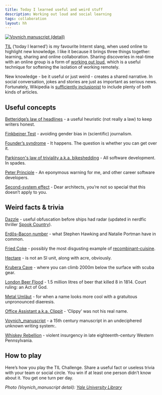 ```yaml
---
title: Today I learned useful and weird stuff
description: Working out loud and social learning
tags: collaboration
layout: hh
---
```


[ ![Voynich manuscript (detail)](voynich.jpg) ](http://en.wikipedia.org/wiki/Voynich_manuscript)

[TIL](http://www.urbandictionary.com/define.php?term=TIL) (‘today I learned’) is my favourite Internt slang, when used online to highlight new knowledge. I like it because it brings three things together: learning, sharing and online collaboration. Sharing discoveries in real-time with an online group is a form of [working out loud](https://about.yammer.com/yammer-blog/working-loud-mythbusting-tips/), which is a useful technique for softening the isolation of working remotely.

New knowledge - be it useful or just weird - creates a shared narrative. In social conversation, jokes and stories are just as important as serious news. Fortunately, Wikipedia is [sufficiently inclusionist](http://en.wikipedia.org/wiki/Deletionism_and_inclusionism_in_Wikipedia) to include plenty of both kinds of articles.


## Useful concepts

[Betteridge’s law of headlines](http://en.wikipedia.org/wiki/Betteridge%27s_law_of_headlines) - a useful heuristic (not really a law) to keep writers honest.

[Finkbeiner Test](http://en.wikipedia.org/wiki/Finkbeiner_test) - avoiding gender bias in (scientific) journalism.

[Founder’s syndrome](http://en.wikipedia.org/wiki/Founder%27s_syndrome) - It happens. The question is whether you can get over it.

[Parkinson's law of triviality a.k.a. bikeshedding](http://en.wikipedia.org/wiki/Parkinson%27s_law_of_triviality) - All software development. In spades.

[Peter Principle](http://en.wikipedia.org/wiki/Peter_Principle) - An eponymous warning for me, and other career software developers.

[Second-system effect](http://en.wikipedia.org/wiki/Second-system_effect) - Dear architects, you’re not so special that this doesn’t apply to you.


## Weird facts & trivia

[Dazzle](http://en.wikipedia.org/wiki/Dazzle_camouflage) - useful obfuscation before ships had radar (updated in nerdfic thriller [Spook Country](http://www.williamgibsonbooks.com/books/spook.asp)).

[Erdős–Bacon number](http://en.wikipedia.org/w/index.php?title=Erdős–Bacon_number) - what Stephen Hawking and Natalie Portman have in common.

[Fried Coke](http://en.wikipedia.org/wiki/Fried_Coke) - possibly the most disgusting example of [recombinant-cuisine](http://www.masson.us/blog/recombinant-cuisine/).

[Hectare](http://en.wikipedia.org/wiki/Hectare) - is not an SI unit, along with acre, obviously.

[Krubera Cave](http://en.wikipedia.org/wiki/Krubera_Cave) - where you can climb 2000m below the surface with scuba gear.

[London Beer Flood](http://en.wikipedia.org/w/index.php?title=London_Beer_Flood) - 1.5 million litres of beer that killed 8 in 1814. Court ruling: an Act of God.

[Metal Umläut](http://en.wikipedia.org/wiki/Metal_umlaut) - for when a name looks more cool with a gratuitous unpronounced diaeresis.

[Office Assistant a.k.a. Clippit](http://en.wikipedia.org/wiki/Office_Assistant) - ‘Clippy’ was not his real name.

[Voynich_manuscript](http://en.wikipedia.org/wiki/Voynich_manuscript) - a 15th century manuscript in an undeciphered unknown writing system:.

[Whiskey Rebellion](http://en.wikipedia.org/wiki/Whiskey_Rebellion) - violent insurgency in late eighteenth-century Western Pennsylvania.


## How to play

Here’s how you play the TIL Challenge. Share a useful fact or useless trivia with your team or social circle. You win if at least one person didn’t know about it. You get one turn per day.

_Photo (Voynich_manuscript detail): [Yale University Library](http://brbl-dl.library.yale.edu/vufind/Record/3519597)_
